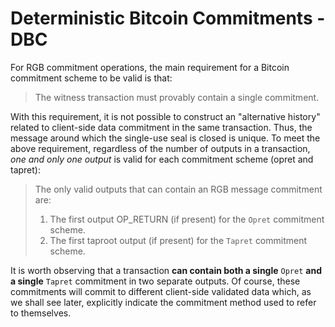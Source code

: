 # Deterministic Bitcoin Commitments - DBC

For RGB commitment operations, the main requirement for a Bitcoin commitment scheme to be valid is that:

> The witness transaction must provably contain a single commitment.

With this requirement, it is not possible to construct an "alternative history" related to client-side data commitment in the same transaction. Thus, the message around which the single-use seal is closed is unique. To meet the above requirement, regardless of the number of outputs in a transaction, _one and only one output_ is valid for each commitment scheme (opret and tapret):

> The only valid outputs that can contain an RGB message commitment are:
>
> 1. The first output OP\_RETURN (if present) for the `Opret` commitment scheme.
> 2. The first taproot output (if present) for the `Tapret` commitment scheme.

It is worth observing that a transaction **can contain both a single** `Opret` **and a single** `Tapret` commitment in two separate outputs. Of course, these commitments will commit to different client-side validated data which, as we shall see later, explicitly indicate the commitment method used to refer to themselves.
